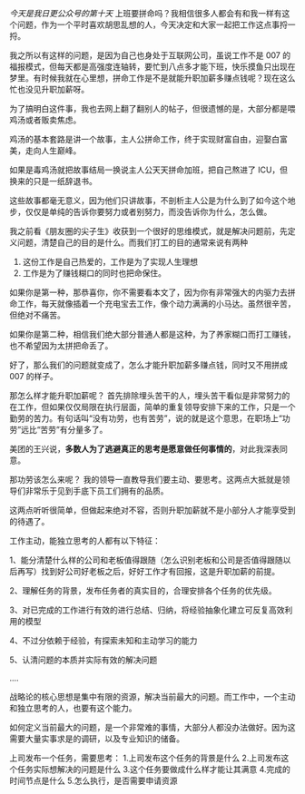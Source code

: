 *今天是我日更公众号的第十天*
上班要拼命吗？我相信很多人都会有和我一样有这个问题，作为一个平时喜欢胡思乱想的人，今天决定和大家一起把工作这点事捋一捋。

我之所以有这样的问题，是因为自己也身处于互联网公司，虽说工作不是 007 的福报模式，但每天都是高强度连轴转，要忙到八点多才能下班，快乐摸鱼只出现在梦里。有时候我就在心里想，拼命工作是不是就能升职加薪多赚点钱呢？现在这么忙也没见升职加薪呀。

为了搞明白这件事，我也去网上翻了翻别人的帖子，但很遗憾的是，大部分都是喂鸡汤或者贩卖焦虑。

鸡汤的基本套路是讲一个故事，主人公拼命工作，终于实现财富自由，迎娶白富美，走向人生巅峰。

如果是毒鸡汤就把故事结局一换说主人公天天拼命加班，把自己熬进了 ICU，但换来的只是一纸辞退书。

这些故事都毫无意义，因为他们只讲故事，不剖析主人公是为什么到了如今这个地步，仅仅是单纯的告诉你要努力或者别努力，而没告诉你为什么，怎么做。

我之前看《朋友圈的尖子生》收获到一个很好的思维模式，就是解决问题前，先定义问题，清楚自己的目的是什么。而我们打工的目的通常来说有两种

1. 这份工作是自己热爱的，工作是为了实现人生理想
2. 工作是为了赚钱糊口的同时也把命保住。

如果你是第一种，那恭喜你，你不需要看本文了，因为你有非常强大的内驱力去拼命工作，每天就像插着一个充电宝去工作，像个动力满满的小马达。虽然很辛苦，但绝对不痛苦。

如果你是第二种，相信我们绝大部分普通人都是这种，为了养家糊口而打工赚钱，也不希望因为太拼把命丢了。

好了，那么我们的问题就变成了，怎么才能升职加薪多赚点钱，同时又不用拼成 007 的样子。

那怎么样才能升职加薪呢？
首先排除埋头苦干的人，埋头苦干看似是非常努力的在工作，但如果仅仅局限在执行层面，简单的重复领导安排下来的工作，只是一个勤劳的苦力。有句话叫“没有功劳，也有苦劳”，说的就是这个意思，在职场上“功劳”远比“苦劳”有分量多了。

美团的王兴说，**多数人为了逃避真正的思考是愿意做任何事情的**，对此我深表同意。

那功劳该怎么来呢？
我的领导一直教导我们要主动、要思考。这两点大抵就是领导们非常乐于见到手底下员工们拥有的品质。

这两点听听很简单，但做起来绝对不容，否则升职加薪就不是小部分人才能享受到的待遇了。

工作主动，能独立思考的人都有以下特征：

1、能分清楚什么样的公司和老板值得跟随（怎么识别老板和公司是否值得跟随以后再写）找到好公司好老板之后，好好工作才有回报，这是升职加薪的前提。

2、理解任务的背景，发布任务者的真实目的，合理安排各个任务的优先级。

3、对已完成的工作进行有效的进行总结、归纳，将经验抽象化建立可反复高效利用的模型

4、不过分依赖于经验，有探索未知和主动学习的能力

5、认清问题的本质并实际有效的解决问题

....

战略论的核心思想是集中有限的资源，解决当前最大的问题。而工作中，一个主动和独立思考的人，也要有这个能力。

如何定义当前最大的问题，是一个非常难的事情，大部分人都没办法做好。因为这需要大量实事求是的调研，以及专业知识的储备。

上司发布一个任务，需要思考：
1.上司发布这个任务的背景是什么
2.上司发布这个任务实际想解决的问题是什么
3.这个任务要做成什么样才能让其满意
4.完成的时间节点是什么
5.怎么执行，是否需要申请资源


